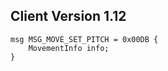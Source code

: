 ## Client Version 1.12

```rust,ignore
msg MSG_MOVE_SET_PITCH = 0x00DB {
    MovementInfo info;    
}

```
